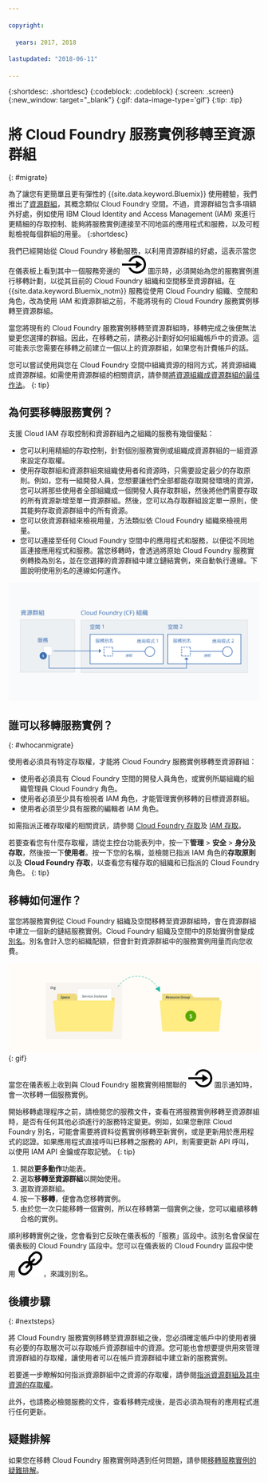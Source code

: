 ```yaml
---

copyright:

  years: 2017, 2018

lastupdated: "2018-06-11"

---
```


{:shortdesc: .shortdesc}
{:codeblock: .codeblock}
{:screen: .screen}
{:new_window: target="_blank"}
{:gif: data-image-type='gif'}
{:tip: .tip}

# 將 Cloud Foundry 服務實例移轉至資源群組
{: #migrate}

為了讓您有更簡單且更有彈性的 {{site.data.keyword.Bluemix}} 使用體驗，我們推出了[資源群組](/docs/resources/resourcegroups.html#rgs)，其概念類似 Cloud Foundry 空間。不過，資源群組包含多項額外好處，例如使用 IBM Cloud Identity and Access Management (IAM) 來進行更精細的存取控制、能夠將服務實例連接至不同地區的應用程式和服務，以及可輕鬆檢視每個群組的用量。
{:shortdesc}

我們已經開始從 Cloud Foundry 移動服務，以利用資源群組的好處，這表示當您在儀表板上看到其中一個服務旁邊的 ![將此服務實例移轉至資源群組](images/migrate.svg "將此服務實例移轉至資源群組") 圖示時，必須開始為您的服務實例進行移轉計劃，以從其目前的 Cloud Foundry 組織和空間移至資源群組。在 {{site.data.keyword.Bluemix_notm}} 服務從使用 Cloud Foundry 組織、空間和角色，改為使用 IAM 和資源群組之前，不能將現有的 Cloud Foundry 服務實例移轉至資源群組。

當您將現有的 Cloud Foundry 服務實例移轉至資源群組時，移轉完成之後便無法變更您選擇的群組。因此，在移轉之前，請務必計劃好如何組織帳戶中的資源。這可能表示您需要在移轉之前建立一個以上的資源群組，如果您有計費帳戶的話。 

您可以嘗試使用與您在 Cloud Foundry 空間中組織資源的相同方式，將資源組織成資源群組。如需使用資源群組的相關資訊，請參閱[將資源組織成資源群組的最佳作法](/docs/resources/bestpractice_rgs.html#bp_resourcegroups)。
{: tip}


## 為何要移轉服務實例？

支援 Cloud IAM 存取控制和資源群組內之組織的服務有幾個優點：

* 您可以利用精細的存取控制，針對個別服務實例或組織成資源群組的一組資源來設定存取權。 
* 使用存取群組和資源群組來組織使用者和資源時，只需要設定最少的存取原則。例如，您有一組開發人員，您想要讓他們全部都能存取開發環境的資源，您可以將那些使用者全部組織成一個開發人員存取群組，然後將他們需要存取的所有資源新增至單一資源群組。然後，您可以為存取群組設定單一原則，使其能夠存取資源群組中的所有資源。
* 您可以依資源群組來檢視用量，方法類似依 Cloud Foundry 組織來檢視用量。
* 您可以連接至任何 Cloud Foundry 空間中的應用程式和服務，以便從不同地區連接應用程式和服務。當您移轉時，會透過將原始 Cloud Foundry 服務實例轉換為別名，並在您選擇的資源群組中建立鏈結實例，來自動執行連線。下圖說明使用別名的連線如何運作。

![將服務實例連結至 Cloud Foundry 空間以建立別名](images/alias.svg "將服務實例連結至 Cloud Foundry 空間以建立別名")

## 誰可以移轉服務實例？
{: #whocanmigrate}

使用者必須具有特定存取權，才能將 Cloud Foundry 服務實例移轉至資源群組：

* 使用者必須具有 Cloud Foundry 空間的開發人員角色，或實例所屬組織的組織管理員 Cloud Foundry 角色。
* 使用者必須至少具有檢視者 IAM 角色，才能管理實例移轉的目標資源群組。
* 使用者必須至少具有服務的編輯者 IAM 角色。

如需指派正確存取權的相關資訊，請參閱 [Cloud Foundry 存取](/docs/iam/cfaccess.html#cfaccess)及 [IAM 存取](/docs/iam/users_roles.html#platformrolestable)。

若要查看您有什麼存取權，請從主控台功能表列中，按一下**管理** &gt; **安全** &gt; **身分及存取**，然後按一下**使用者**。按一下您的名稱，並檢閱已指派 IAM 角色的**存取原則**以及 **Cloud Foundry 存取**，以查看您有權存取的組織和已指派的 Cloud Foundry 角色。
{: tip}


## 移轉如何運作？

當您將服務實例從 Cloud Foundry 組織及空間移轉至資源群組時，會在資源群組中建立一個新的鏈結服務實例。Cloud Foundry 組織及空間中的原始實例會變成[別名](/docs/resources/connecting_apps.html#what_is_alias)。別名會計入您的組織配額，但會針對資源群組中的服務實例用量而向您收費。

![將 Cloud Foundry 服務實例移轉至資源群組](images/migration.gif){: gif}

當您在儀表板上收到與 Cloud Foundry 服務實例相關聯的 ![將此服務實例移轉至資源群組](images/migrate.svg "將此服務實例移轉至資源群組") 圖示通知時，會一次移轉一個服務實例。

開始移轉處理程序之前，請檢閱您的服務文件，查看在將服務實例移轉至資源群組時，是否有任何其他必須進行的服務特定變更。例如，如果您刪除 Cloud Foundry 別名，可能會需要將資料從舊實例移轉至新實例，或是更新用於應用程式的認證。如果應用程式直接呼叫已移轉之服務的 API，則需要更新 API 呼叫，以使用 IAM API 金鑰或存取記號。
{: tip}

1. 開啟**更多動作**功能表。
2. 選取**移轉至資源群組**以開始使用。
3. 選取資源群組。
4. 按一下**移轉**，便會為您移轉實例。
5. 由於您一次只能移轉一個實例，所以在移轉第一個實例之後，您可以繼續移轉合格的實例。

順利移轉實例之後，您會看到它反映在儀表板的「服務」區段中。該別名會保留在儀表板的 Cloud Foundry 區段中。您可以在儀表板的 Cloud Foundry 區段中使用 ![鏈結圖示](images/link.svg "代表別名的鏈結圖示")，來識別別名。

## 後續步驟
{: #nextsteps}

將 Cloud Foundry 服務實例移轉至資源群組之後，您必須確定帳戶中的使用者擁有必要的存取層次可以存取帳戶資源群組中的資源。您可能也會想要提供用來管理資源群組的存取權，讓使用者可以在帳戶資源群組中建立新的服務實例。

若要進一步瞭解如何指派資源群組中之資源的存取權，請參閱[指派資源群組及其中資源的存取權](/docs/resources/bestpractice_rgs.html#assigning-access-to-resource-groups-and-the-resources-within-them)。

此外，也請務必檢閱服務的文件，查看移轉完成後，是否必須為現有的應用程式進行任何更新。 


## 疑難排解

如果您在移轉 Cloud Foundry 服務實例時遇到任何問題，請參閱[移轉服務實例的疑難排解](/docs/resources/ts_migration.html)。

